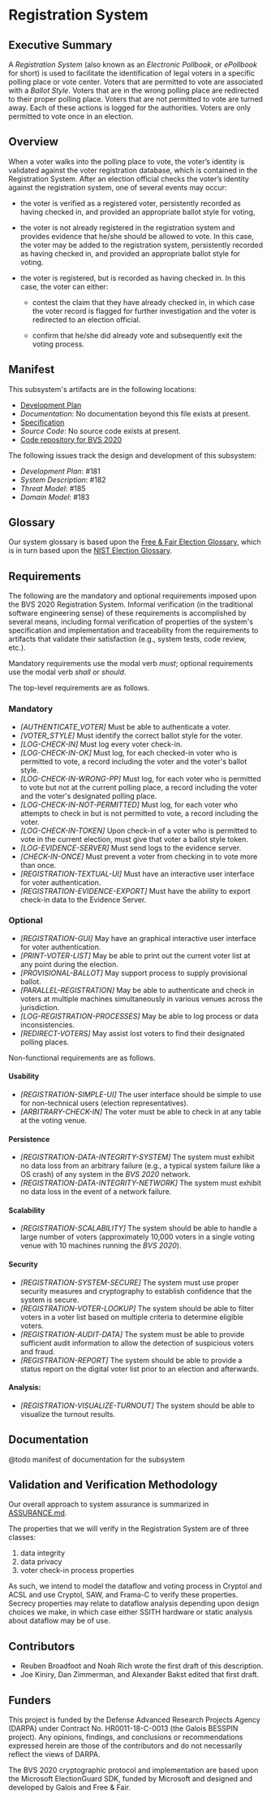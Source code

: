 # Registration System

## Executive Summary

A *Registration System* (also known as an *Electronic Pollbook*, or
*ePollbook* for short) is used to facilitate the identification of
legal voters in a specific polling place or vote center.  Voters that
are permitted to vote are associated with a *Ballot Style*.  Voters
that are in the wrong polling place are redirected to their proper
polling place.  Voters that are not permitted to vote are turned away.
Each of these actions is logged for the authorities.  Voters are only 
permitted to vote once in an election.

## Overview

When a voter walks into the polling place to vote, the voter’s
identity is validated against the voter registration database, which
is contained in the Registration System.  After an election official
checks the voter’s identity against the registration system, one
of several events may occur:

* the voter is verified as a registered voter, persistently recorded
  as having checked in, and provided an appropriate ballot style for
  voting,

* the voter is not already registered in the registration system and
  provides evidence that he/she should be allowed to vote. In this
  case, the voter may be added to the registration system,
  persistently recorded as having checked in, and provided an
  appropriate ballot style for voting.

* the voter is registered, but is recorded as having checked in. 
  In this case, the voter can either:

     * contest the claim that they have already checked in, in which
       case the voter record is flagged for further investigation and 
       the voter is redirected to an election official.

     * confirm that he/she did already vote and subsequently exit the
       voting process.

## Manifest

This subsystem's artifacts are in the following locations:

- [Development Plan](../specs/lando/registration_system/plan.lando)
- _Documentation_: No documentation beyond this file exists at present.
- [Specification](../specs/lando/registration_system)
- _Source Code_: No source code exists at present.
- [Code repository for BVS 2020](https://gitlab-ext.galois.com/ssith/voting-system)

The following issues track the design and development of this subsystem:

- _Development Plan_: #181
- _System Description_: #182
- _Threat Model_: #185
- _Domain Model_: #183

## Glossary

Our system glossary is based upon the 
[Free & Fair Election Glossary](https://github.com/FreeAndFair/ElectionGlossary), 
which is in turn based upon the 
[NIST Election Glossary](https://pages.nist.gov/ElectionGlossary/).

## Requirements

The following are the mandatory and optional requirements imposed upon
the BVS 2020 Registration System.  Informal verification (in the
traditional software engineering sense) of these requirements is
accomplished by several means, including formal verification of
properties of the system's specification and implementation and 
traceability from the requirements to artifacts that validate their
satisfaction (e.g., system tests, code review, etc.).

Mandatory requirements use the modal verb _must_; optional
requirements use the modal verb _shall_ or _should_.

The top-level requirements are as follows.

### Mandatory

 * *[AUTHENTICATE_VOTER]* Must be able to authenticate a voter.
 * *[VOTER_STYLE]* Must identify the correct ballot style for the
   voter.
 * *[LOG-CHECK-IN]* Must log every voter check-in.
 * *[LOG-CHECK-IN-OK]* Must log, for each checked-in voter who is permitted to
   vote, a record including the voter and the voter's ballot style.
 * *[LOG-CHECK-IN-WRONG-PP]* Must log, for each voter who is permitted to vote
   but not at the current polling place, a record including the voter and the
   voter's designated polling place.
 * *[LOG-CHECK-IN-NOT-PERMITTED]* Must log, for each voter who attempts to
   check in but is not permitted to vote, a record including the voter.
 * *[LOG-CHECK-IN-TOKEN]* Upon check-in of a voter who is permitted to vote in
   the current election, must give that voter a ballot style token.
 * *[LOG-EVIDENCE-SERVER]* Must send logs to the evidence server.
 * *[CHECK-IN-ONCE]* Must prevent a voter from checking in to vote more than
   once.
 * *[REGISTRATION-TEXTUAL-UI]* Must have an interactive user
   interface for voter authentication.
 * *[REGISTRATION-EVIDENCE-EXPORT]* Must have the ability to export
   check-in data to the Evidence Server.

### Optional

 * *[REGISTRATION-GUI]* May have an graphical interactive user
   interface for voter authentication.
 * *[PRINT-VOTER-LIST]* May be able to print out the current voter
   list at any point during the election.
 * *[PROVISIONAL-BALLOT]* May support process to supply provisional
   ballot.
 * *[PARALLEL-REGISTRATION]* May be able to authenticate and
   check in voters at multiple machines simultaneously in various
   venues across the jurisdiction.
 * *[LOG-REGISTRATION-PROCESSES]* May be able to log process or data
   inconsistencies.
 * *[REDIRECT-VOTERS]* May assist lost voters to find their designated
   polling places.

Non-functional requirements are as follows.

#### Usability

 * *[REGISTRATION-SIMPLE-UI]* The user interface should be simple to
   use for non-technical users (election representatives).
 * *[ARBITRARY-CHECK-IN]* The voter must be able to check in at any
   table at the voting venue.

#### Persistence

 * *[REGISTRATION-DATA-INTEGRITY-SYSTEM]* The system must exhibit no
   data loss from an arbitrary failure (e.g., a typical system failure
   like a OS crash) of any system in the *BVS 2020* network.
 * *[REGISTRATION-DATA-INTEGRITY-NETWORK]* The system must exhibit no
   data loss in the event of a network failure.

#### Scalability

 * *[REGISTRATION-SCALABILITY]* The system should be able to handle a
   large number of voters (approximately 10,000 voters in a single
   voting venue with 10 machines running the *BVS 2020*).

#### Security

 * *[REGISTRATION-SYSTEM-SECURE]* The system must use proper security
   measures and cryptography to establish confidence that the system
   is secure.
 * *[REGISTRATION-VOTER-LOOKUP]* The system should be able to filter
   voters in a voter list based on multiple criteria to determine
   eligible voters.
 * *[REGISTRATION-AUDIT-DATA]* The system must be able to provide
   sufficient audit information to allow the detection of suspicious
   voters and fraud.
 * *[REGISTRATION-REPORT]* The system should be able to provide a
   status report on the digital voter list prior to an election and
   afterwards.

#### Analysis:

 * *[REGISTRATION-VISUALIZE-TURNOUT]* The system should be able to
   visualize the turnout results.

## Documentation

@todo manifest of documentation for the subsystem

## Validation and Verification Methodology

Our overall approach to system assurance is summarized in
[ASSURANCE.md](../ASSURANCE.md).

The properties that we will verify in the Registration
System are of three classes:
 1. data integrity
 2. data privacy
 3. voter check-in process properties
 
As such, we intend to model the dataflow and voting process in Cryptol
and ACSL and use Cryptol, SAW, and Frama-C to verify these properties.
Secrecy properties may relate to dataflow analysis depending upon
design choices we make, in which case either SSITH hardware or static
analysis about dataflow may be of use.

## Contributors

 - Reuben Broadfoot and Noah Rich wrote the first draft of this
   description.
 - Joe Kiniry, Dan Zimmerman, and Alexander Bakst edited that first draft.

## Funders

This project is funded by the Defense Advanced Research Projects Agency
(DARPA) under Contract No. HR0011-18-C-0013 (the Galois BESSPIN project). 
Any opinions, findings, and conclusions or recommendations expressed herein
are those of the contributors and do not necessarily reflect the views of DARPA.

The BVS 2020 cryptographic protocol and implementation are based upon the Microsoft ElectionGuard SDK, funded by Microsoft and designed and developed by Galois and Free & Fair.

